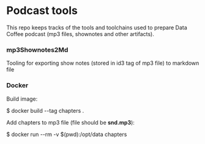 # Podcast tools
This repo keeps tracks of the tools and toolchains used to prepare Data Coffee podcast (mp3 files, shownotes and other artifacts).

### mp3Shownotes2Md
Tooling for exporting show notes (stored in id3 tag of mp3 file) to markdown file

### Docker

Build image:

$ docker build --tag chapters .

Add chapters to mp3 file (file should be **snd.mp3**):

$ docker run --rm -v $(pwd):/opt/data chapters
